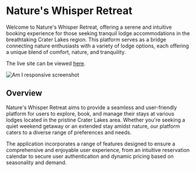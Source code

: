 # Nature's Whisper Retreat

Welcome to Nature's Whisper Retreat, offering a serene and intuitive booking experience for those seeking tranquil lodge accommodations in the breathtaking Crater Lakes region. This platform serves as a bridge connecting nature enthusiasts with a variety of lodge options, each offering a unique blend of comfort, nature, and tranquility.

The live site can be viewed [here]().

![Am I responsive screenshot]()

## Overview

Nature's Whisper Retreat aims to provide a seamless and user-friendly platform for users to explore, book, and manage their stays at various lodges located in the pristine Crater Lakes area. Whether you're seeking a quiet weekend getaway or an extended stay amidst nature, our platform caters to a diverse range of preferences and needs.

The application incorporates a range of features designed to ensure a comprehensive and enjoyable user experience, from an intuitive reservation calendar to secure user authentication and dynamic pricing based on seasonality and demand.
